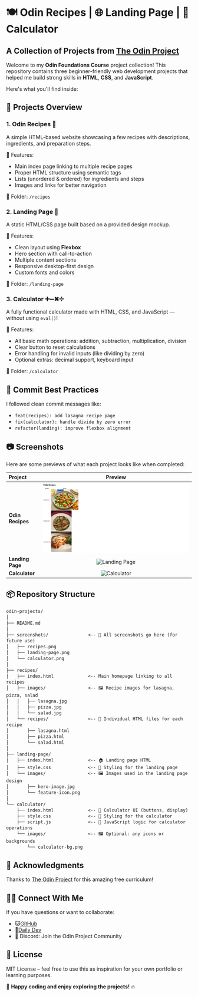 # 🍽️ Odin Recipes | 🌐 Landing Page | 🧮 Calculator  
## A Collection of Projects from [The Odin Project](https://www.theodinproject.com/)

Welcome to my **Odin Foundations Course** project collection! This repository contains three beginner-friendly web development projects that helped me build strong skills in **HTML**, **CSS**, and **JavaScript**.

Here's what you'll find inside:



## 📁 Projects Overview

### 1. **Odin Recipes** 🥘  
A simple HTML-based website showcasing a few recipes with descriptions, ingredients, and preparation steps.

🔗 Features:
- Main index page linking to multiple recipe pages
- Proper HTML structure using semantic tags
- Lists (unordered & ordered) for ingredients and steps
- Images and links for better navigation

📁 Folder: `/recipes`



### 2. **Landing Page** 🎯  
A static HTML/CSS page built based on a provided design mockup.

🎨 Features:
- Clean layout using **Flexbox**
- Hero section with call-to-action
- Multiple content sections
- Responsive desktop-first design
- Custom fonts and colors

📁 Folder: `/landing-page`



### 3. **Calculator** ➕➖✖➗  
A fully functional calculator made with HTML, CSS, and JavaScript — without using `eval()`!

🧮 Features:
- All basic math operations: addition, subtraction, multiplication, division
- Clear button to reset calculations
- Error handling for invalid inputs (like dividing by zero)
- Optional extras: decimal support, keyboard input

📁 Folder: `/calculator`





## 💾 Commit Best Practices

I followed clean commit messages like:
- `feat(recipes): add lasagna recipe page`
- `fix(calculator): handle divide by zero error`
- `refactor(landing): improve flexbox alignment`



## 📷 Screenshots

Here are some previews of what each project looks like when completed:

| Project        | Preview |
|:----------------|:---------:|
| **Odin Recipes** | ![Recipes Page](screenshots/recipes.png) |
| **Landing Page** | ![Landing Page](screenshots/landing-page.png) |
| **Calculator**   | ![Calculator](screenshots/calculator.png) |



## 📦 Repository Structure

```
odin-projects/
│
├── README.md
│
├── screenshots/               <-- 📸 All screenshots go here (for future use)
│   ├── recipes.png
│   ├── landing-page.png
│   └── calculator.png
│
├── recipes/
│   ├── index.html             <-- Main homepage linking to all recipes
│   ├── images/                <-- 🖼️ Recipe images for lasagna, pizza, salad
│   │   ├── lasagna.jpg
│   │   ├── pizza.jpg
│   │   └── salad.jpg
│   └── recipes/               <-- 📄 Individual HTML files for each recipe
│       ├── lasagna.html
│       ├── pizza.html
│       └── salad.html
│
├── landing-page/
│   ├── index.html             <-- 🏠 Landing page HTML
│   ├── style.css              <-- 💅 Styling for the landing page
│   └── images/                <-- 🖼️ Images used in the landing page design
│       ├── hero-image.jpg
│       └── feature-icon.png
│
└── calculator/
    ├── index.html             <-- 🔢 Calculator UI (buttons, display)
    ├── style.css              <-- 💅 Styling for the calculator
    ├── script.js              <-- 🧠 JavaScript logic for calculator operations
    └── images/                <-- 🖼️ Optional: any icons or backgrounds
        └── calculator-bg.png
```



## 🙏 Acknowledgments

Thanks to [The Odin Project](https://www.theodinproject.com/) for this amazing free curriculum!



## 👨‍💻 Connect With Me

If you have questions or want to collaborate:
- 🐱[GitHub](https://github.com/onyxwizard)
- 📧[Daily Dev](https://app.daily.dev/onyxwizard)
- 💬 Discord: Join the Odin Project Community



## 📝 License

MIT License – feel free to use this as inspiration for your own portfolio or learning purposes.


🎉 **Happy coding and enjoy exploring the projects!** 🔥